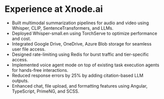 # Experience at Xnode.ai

- Built multimodal summarization pipelines for audio and video using Whisper, CLIP, SentenceTransformers, and LLMs.
- Deployed Whisper-small.en using TorchServe to optimize performance and cost.
- Integrated Google Drive, OneDrive, Azure Blob storage for seamless user file access.
- Designed rate-limiting using Redis for burst traffic and tier-specific access.
- Implemented voice agent mode on top of existing task execution agents for hands-free interactions.
- Reduced response errors by 25% by adding citation-based LLM outputs.
- Enhanced chat, file upload, and formatting features using Angular, TypeScript, PrimeNG, and SCSS.
